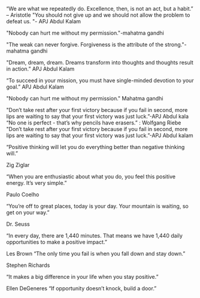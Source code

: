 “We are what we repeatedly do. Excellence, then, is not an act, but a habit.” – Aristotle
"You should not give up and we should not allow the problem to defeat us. "- APJ Abdul Kalam

"Nobody can hurt me without my permission."-mahatma gandhi

"The weak can never forgive. Forgiveness is the attribute of the strong."-mahatma gandhi


"Dream, dream, dream. Dreams transform into thoughts and thoughts result in action.”
APJ Abdul Kalam 


“To succeed in your mission, you must have single-minded devotion to your goal.”
APJ Abdul Kalam 

"Nobody can hurt me without my permission."
Mahatma gandhi


"Don’t take rest after your first victory because if you fail in second, more lips are waiting to say that your first victory was just luck.”-APJ Abdul kala
“No one is perfect - that’s why pencils have erasers.”
: Wolfgang Riebe
"Don’t take rest after your first victory because if you fail in second, more lips are waiting to say that your first victory was just luck.”-APJ Abdul kalam

“Positive thinking will let you do everything better than negative thinking will.”

Zig Ziglar


“When you are enthusiastic about what you do, you feel this positive energy. It’s very simple.”

Paulo Coelho


“You’re off to great places, today is your day. Your mountain is waiting, so get on
your way.”

Dr. Seuss

“In every day, there are 1,440 minutes. That means we have 1,440 daily opportunities to make a
positive impact.”

Les Brown
“The only time you fail is when you fall down and stay down.”

Stephen Richards


“It makes a big difference in your life when you
stay positive.”

Ellen DeGeneres
“If opportunity doesn’t knock, build a door.”




>>>


